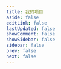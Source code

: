 ```yaml
---
title: 我的项目
aside: false
editLink: false
lastUpdated: false
showComment: false
showSidebar: false
sidebar: false
prev: false
next: false
---
```


<ProjectCard :projects="projectList" :games="gameList" :ais="aiList" />

<script setup>
const projectList=[
  {
  name:'泰尔卓信综合平台',
  desc:`为<b>泰尔卓信</b>科技有限公司开发的卓信ID、推必安官网以及包含开发者管理、服务商管理、SDK版本管理、权限管理、多重配置管理、设备命中策略等功能的中后台管理平台。`,
  icon:'../../public/img/zxid_icon.png',
  showUrl:true,
  openSource:false,
  time:'2022年1月-2023年7月',
  url:[
    {
      name: "泰尔卓信官网",
      url: "http://www.telzx.com/",
      type:'url'
    }, 
    {
        name: "卓信ID",
        url: "https://zxid.caict.ac.cn/",
        type:'url'
    }, 
    {
      name: "推必安",
      url: "https://tuibian.mobileservice.cn/",
      type:'url'
    }],
    tags:['官网','中后台','管理系统','SDK管理'],
    log:'/projects/01-前端&全栈开发/01-泰尔卓信综合平台'
    },
    {
  name:'卓信&浏览器设备指纹SDK',
  desc:'为<b>泰尔卓信</b>科技有限公司开发的基于卓信ID、推必安的前后端SDK以及基于浏览器的设备指纹SDK，目的在于为服务商等提供不同平台下的卓信SDK需求。',
  icon:'../../public/img/fingerprint.png',
  time:'2023年2月-2023年7月',
  type:'url',
  showUrl:false,
  openSource: false,
  tags:['设备指纹','Rollup','SDK开发','小程序SDK'],
   log:'/projects/01-前端&全栈开发/01-泰尔卓信综合平台'
},
{
  name:'游戏讨论&创作社区',
  desc:'以掘金社区、CSDN等平台为模版，个人独立开发的基于游戏领域开发的包括WEB、APP、小程序等多个平台的社区，实现玩家通过社区进行讨论和创作，正在开发中。未来会基于该社区开发通用社区模版并提供插件市场。',
  icon:'../../public/img/game.png',
  time:'2023年2月-至今',
  type:'url',
  showUrl:true,
  url:[{
  name: "轩辕天书社区",
  url: "http://fans.swdwiki.com/",
  type:'url'
  }],
  openSource: true,
  gitUrls:[{
    type:'github',
    url:'https://github.com/swdwiki/fans_web',
  }],
  tags:['全栈','独立开发','Nestjs','Golang','APP开发'],
   log:'/projects/01-前端&全栈开发/02-游戏讨论&创作社区'
}, {
  name:'Sword Design',
  desc:'Sword Design是基于游戏轩辕剑的粉丝社区相关产品衍生出来的包括PCWEB、小程序、APP等平台多平台的设计框架，未来可用于技术、游戏等新型移动社区类产品。目前正在开发中。',
  icon:'../../public/img/sword_design.png',
  time:'2023年3月-至今',
  type:'url',
  showUrl:true,
  url:[{
  name: "文档地址",
  url: "http://design.swdwiki.com/docs",
  type:'url'
  }],
  openSource:true,
  gitUrls:[{
    type:'github',
    url:'https://github.com/swdwiki/swordui',
  }],
  tags:['设计系统','多平台','UI框架','开源','独立开发'],
},{
  name:'Vue3源码解析',
  desc:'深入了解Vue3的原理，实现最简vue3模型，用于深入学习vue3，理解vue3的核心逻辑。',
  icon:'../../public/img/vue.png',
  time:'2022年-2023年',
  type:'url',
  showUrl:false,
  url:[{
  name: "学习笔记",
  url: "/notes/vue3/index",
  type:'url'
  }],
  openSource:true,
  gitUrls:[{
    type:'github',
    url:'https://github.com/wty9sky/mini-vue3',
  }],
  tags:['实验','源码解析','实现原理','Vue3'],
},
// {
//       name:'Rust小工具',
//       desc:'基于Rust开发的各种小工具，持续性学习和开发Rust小工具，以及实现前端工具链，并产出学习与开发笔记。',
//       icon:'../../public/img/rust_icon.png',
//       type:'url',
//       showUrl:true,
//       time:'2023年2月-至今',
//       url:[{
//         type:'url',
//         name: "DEMO",
//         url: "https://github.com/wty9sky/rust-tools",
//       },{
//         type:'url',
//         name: "学习笔记",
//         url: "/notes/rust/index",
//       }],
//       openSource:true,
//       gitUrls:[{
//         type:'github',
//         url:'https://github.com/wty9sky/rust-tools',
//       }],
//       tags:['实验','Rust','工具','工具链','学习笔记'],
// },
{
  name:'牡丹江防疫控制管理平台',
  desc:'在入职<b>盛世雪城</b>工作时期内，主导负责的第一个项目，通过迭代与重构开发，在疫情时期为牡丹江地区防疫提供较大助力，同时通过该项目逐渐落地确定开发组后续项目的主要开发技术路线与规范。',
  icon:'../../public/img/myk.png',
  showUrl:true,
  time:'2020年2月-2022年10月',
  url:[{
    type:'minapp',
  name: "访问牡疫控小程序",
  url: "./img/myk_ewm.jpg",
  }],
  openSource:false,
  tags:['后台','小程序','Serverless','重构'],
   log:'/projects/01-前端&全栈开发/03-牡疫控平台'
}];

const gameList=[]
const aiList = []
</script>

<style scoped>
.vp-doc ul, .vp-doc ol{
    padding-left: 0;
}
</style>
